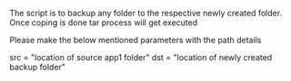 The script is to backup any folder to the respective newly created folder. Once coping is done tar process will get executed

Please make the below mentioned parameters with the path details

src = "location of source app1 folder"
dst = "location of newly created backup folder"
